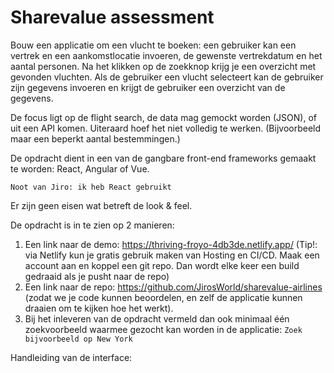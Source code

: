 # Sharevalue assessment

Bouw een applicatie om een vlucht te boeken: een gebruiker kan een vertrek en een aankomstlocatie invoeren, de gewenste vertrekdatum en het aantal personen. Na het klikken op de zoekknop krijg je een overzicht met gevonden vluchten. Als de gebruiker een vlucht selecteert kan de gebruiker zijn gegevens invoeren en krijgt de gebruiker een overzicht van de gegevens.

De focus ligt op de flight search, de data mag gemockt worden (JSON), of uit een API komen. Uiteraard hoef het niet volledig te werken. (Bijvoorbeeld maar een beperkt aantal bestemmingen.)

De opdracht dient in een van de gangbare front-end frameworks gemaakt te worden: React, Angular of Vue.

```Noot van Jiro: ik heb React gebruikt```

Er zijn geen eisen wat betreft de look & feel.

De opdracht is in te zien op 2 manieren:

1. Een link naar de demo: https://thriving-froyo-4db3de.netlify.app/ (Tip!: via Netlify kun je gratis gebruik maken van Hosting en CI/CD. Maak een account aan en koppel een git repo. Dan wordt elke keer een build gedraaid als je pusht naar de repo)
2. Een link naar de repo: https://github.com/JirosWorld/sharevalue-airlines (zodat we je code kunnen beoordelen, en zelf de applicatie kunnen draaien om te kijken hoe het werkt).
3. Bij het inleveren van de opdracht vermeld dan ook minimaal één zoekvoorbeeld waarmee gezocht kan worden in de applicatie: ```Zoek bijvoorbeeld op New York```

Handleiding van de interface:

